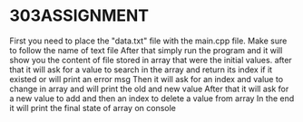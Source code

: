 # 303ASSIGNMENT


First you need to place the "data.txt" file with the main.cpp file. Make sure to follow the name of text file
After that simply run the program and it will show you the content of file stored in array that were the initial values.
after that it will ask for a value to search in the array and return its index if it existed or will print an error msg
Then it will ask for an index and value to change in array and will print the old and new value
After that it will ask for a new value to add and then an index to delete a value from array
In the end it will print the final state of array on console
